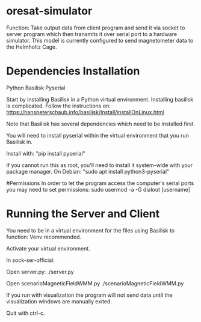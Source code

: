# oresat-simulator
Function: Take output data from client program and send it via socket to server program
which then transmits it over serial port to a hardware simulator. This model is currently
configured to send magnetometer data to the Helmholtz Cage.

# Dependencies Installation
Python
Basilisk
Pyserial

Start by installing Basilisk in a Python virtual environment.
Installing basilisk is complicated. Follow the instructions on:
https://hanspeterschaub.info/basilisk/Install/installOnLinux.html

Note that Basilisk has several dependencies which need to be installed first.

You will need to install pyserial within the virtual environment that you run Basilisk in.

Install with: "pip install pyserial"

If you cannot run this as root, you'll need to install it system-wide with your package manager. 
On Debian: "sudo apt install python3-pyserial"

#Permissions
In order to let the program access the computer's serial ports you may
need to set permissions:
sudo usermod -a -G dialout [username]

# Running the Server and Client
You need to be in a virtual environment for the files using Basilisk to function:
Venv recommended.

Activate your virtual environment.

In sock-ser-official:

Open server.py:
./server.py

Open scenarioMagneticFieldWMM.py
./scenarioMagneticFieldWMM.py

If you run with visualization the program will not send data until
the visualization windows are manually exited.

Quit with ctrl-c.
